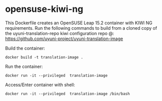 # opensuse-kiwi-ng

This Dockerfile creates an OpenSUSE Leap 15.2 container with KIWI NG requirements. Run the following commands to build from a cloned copy of the uyuni-translation-repo kiwi configuration repo @: https://github.com/uyuni-project/uyuni-translation-image


Build the container: 

```docker build -t translation-image .```

Run the container:

```docker run -it --privileged  translation-image```

Access/Enter container with shell: 

```docker run -it --privileged  translation-image /bin/bash``` 
